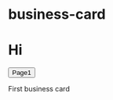 # business-card
<h1>Hi</h1>

<button type="submit" onClick="https://serhiivr.github.io/business-card/main.html'">Page1</button>

First business card

